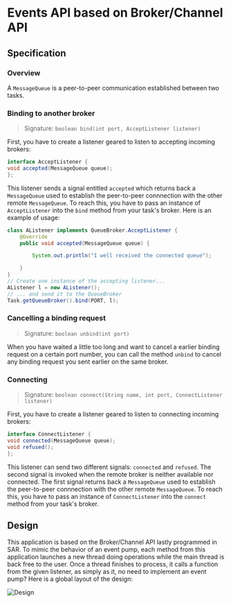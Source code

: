 # Events API based on Broker/Channel API

## Specification

### Overview

A ``MessageQueue`` is a peer-to-peer communication established between two tasks.

### Binding to another broker
> Signature: ``boolean bind(int port, AcceptListener listener)``

First, you have to create a listener geared to listen to accepting incoming brokers:

```java
interface AcceptListener {
void accepted(MessageQueue queue);
};
```

This listener sends a signal entitled ``accepted`` which returns back a ``MessageQueue`` used to establish the peer-to-peer connnection with the other remote ``MessageQueue``. To reach this, you have to pass an instance of ``AcceptListener`` into the ``bind`` method from your task's broker. Here is an example of usage:

```java
class AListener implements QueueBroker.AcceptListener {
    @Override
    public void accepted(MessageQueue queue) {

        System.out.println("I well received the connected queue");

    }
}
// Create one instance of the accepting listener...
AListener l = new AListener();
// ... and send it to the QueueBroker
Task.getQueueBroker().bind(PORT, l);
```


### Cancelling a binding request
> Signature: ``boolean unbind(int port)``

When you have waited a little too long and want to cancel a earlier binding request on a certain port number, you can call the method ``unbind`` to cancel any binding request you sent earlier on the same broker.

### Connecting
> Signature: ``boolean connect(String name, int port, ConnectListener listener)``

First, you have to create a listener geared to listen to connecting incoming brokers:

```java
interface ConnectListener {
void connected(MessageQueue queue);
void refused();
};
```

This listener can send two different signals: ``connected`` and ``refused``. The second signal is invoked when the remote broker is neither available nor connected. The first signal returns back a ``MessageQueue`` used to establish the peer-to-peer connnection with the other remote ``MessageQueue``. To reach this, you have to pass an instance of ``ConnectListener`` into the ``connect`` method from your task's broker.

## Design

This application is based on the Broker/Channel API lastly programmed in SAR. To mimic the behavior of an event pump, each method from this application launches a new thread doing operations while the main thread is back free to the user. Once a thread finishes to process, it calls a function from the given listener, as simply as it, no need to implement an event pump? Here is a global layout of the design:

![Design](events.jpg)
